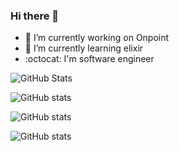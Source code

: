 ### Hi there 👋

<!--
**TuanDang94/TuanDang94** is a ✨ _special_ ✨ repository because its `README.md` (this file) appears on your GitHub profile.

Here are some ideas to get you started:

-->


- 🔭 I’m currently working on Onpoint
- 🌱 I’m currently learning elixir </br>
- :octocat: I'm software engineer

![GitHub Stats](https://github-readme-stats.vercel.app/api?username=TuanDang94&theme=radical)

![GitHub stats](https://github-readme-stats.vercel.app/api?username=TuanDang94&count_private=true)

![GitHub stats](https://github-readme-stats.vercel.app/api?username=TuanDang94&show_icons=true)

![GitHub stats](https://github-readme-stats.vercel.app/api?username=TuanDang94&show_icons=true&theme=radical)
